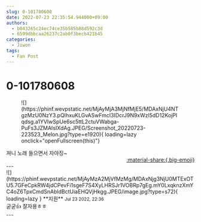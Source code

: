 ```yaml
---
slug: 0-101780608
date: 2022-07-23 22:35:54.944000+09:00
authors:
  - b043265c24ec74ce35b585b88d592c3d
  - 6599dbbcaa26237c2ab0f3becb421b45
categories:
  - Jiwon
tags:
  - Fan Post
---
```


# 0-101780608

<div class="post-container" markdown="1">
<div class="content-container md-sidebar__scrollwrap" markdown="1">


<figure markdown="1">
![](https://phinf.wevpstatic.net/MjAyMjA3MjNfMjE5/MDAxNjU4NTgzMzU0NzY3.pQIhxuKLGvASwFmcl3IDcrJ9N9xWzl5dD12KojPlqdsg.a1YVIwSpUe6sc5ttL2ctuVWabga-PuFs3JZMAIsIXdAg.JPEG/Screenshot_20220723-223523_Melon.jpg?type=e1920){ loading=lazy onclick="openFullscreen(this)"}
</figure>
져니 노래 들으면서 자야징~

</div>
</div>

<div style="text-align: right;" markdown="1">
<a href="https://weverse.io/fromis9/fanpost/0-101780608" style="text-align: right;">:material-share:{.big-emoji}</a>
</div>
---

<div class="comments-container md-sidebar__scrollwrap" markdown="1">
<div class="comment" markdown="1">
<div class='id-container' markdown="1">
![](https://phinf.wevpstatic.net/MjAyMzA2MjVfMzMg/MDAxNjg3NjU0MTExOTU5.7GFeCpkRW4jdCPevFi1sgeF7S4XyLHRSJr1VOBRp7gEg.mY0LxqknzXmYC4oZ6TpxCmdSnAbldBctUiaEHQVjHkgg.JPEG/image.jpg?type=s72){ loading=lazy }
**<span class="artist">지원</span>** <small>Jul 23 2022, 22:36</small><br>
</div>
<div class='comment-body' markdown="1">
굳굳👍 잘자용ㅎㅎ
</div>
</div>
</div>
---

